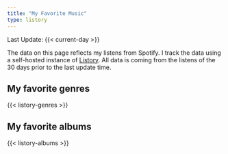 ```yaml
---
title: "My Favorite Music"
type: listory
---
```


Last Update: {{< current-day >}}

The data on this page reflects my listens from Spotify. I track the data using a
self-hosted instance of [Listory](https://github.com/apricote/listory). All data
is coming from the listens of the 30 days prior to the last update time.

## My favorite genres

{{< listory-genres >}}

## My favorite albums

{{< listory-albums >}}
